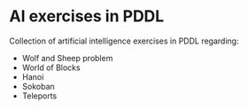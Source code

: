 # AI exercises in PDDL

Collection of artificial intelligence exercises in PDDL regarding:
- Wolf and Sheep problem
- World of Blocks
- Hanoi
- Sokoban
- Teleports